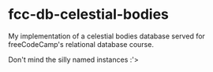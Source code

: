 # fcc-db-celestial-bodies
My implementation of a celestial bodies database served for freeCodeCamp's relational database course.

Don't mind the silly named instances :'>
